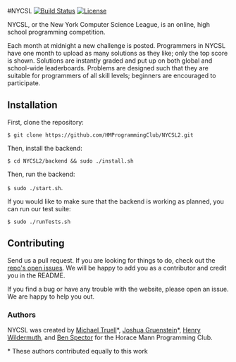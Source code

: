 #NYCSL
[![Build Status](https://travis-ci.org/HMProgrammingClub/NYCSL2.svg?branch=master)](https://travis-ci.org/HMProgrammingClub/NYCSL2)
[![License](https://img.shields.io/badge/license-MIT-blue.svg)](https://raw.githubusercontent.com/HMProgrammingClub/NYCSL2/master/LICENSE)

NYCSL, or the New York Computer Science League, is an online, high school programming competition.

Each month at midnight a new challenge is posted. Programmers in NYCSL have one month to upload as many solutions as they like; only the top score is shown. Solutions are instantly graded and put up on both global and school-wide leaderboards. Problems are designed such that they are suitable for programmers of all skill levels; beginners are encouraged to participate.

## Installation

First, clone the repository:

```$ git clone https://github.com/HMProgrammingClub/NYCSL2.git```

Then, install the backend: 

```$ cd NYCSL2/backend && sudo ./install.sh```

Then, run the backend: 

```$ sudo ./start.sh```.

If you would like to make sure that the backend is working as planned, you can run our test suite:

```$ sudo ./runTests.sh```

## Contributing

Send us a pull request. If you are looking for things to do, check out the [repo's open issues](https://github.com/HMProgrammingClub/NYCSL2/issues). We will be happy to add you as a contributor and credit you in the README.

If you find a bug or have any trouble with the website, please open an issue. We are happy to help you out.

### Authors

NYCSL was created by [Michael Truell](https://github.com/truell20)\*, [Joshua Gruenstein](https://github.com/joshuagruenstein)\*, [Henry Wildermuth](https://github.com/flyinggraysons), and [Ben Spector](https://github.com/Sydriax) for the Horace Mann Programming Club.

\* These authors contributed equally to this work

